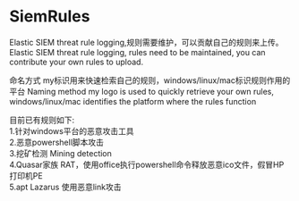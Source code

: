 # SiemRules
Elastic SIEM threat rule logging,规则需要维护，可以贡献自己的规则来上传。
Elastic SIEM threat rule logging, rules need to be maintained, you can contribute your own rules to upload.

命名方式 my标识用来快速检索自己的规则，windows/linux/mac标识规则作用的平台
Naming method my logo is used to quickly retrieve your own rules, windows/linux/mac identifies the platform where the rules function

目前已有规则如下:  
1.针对windows平台的恶意攻击工具  
2.恶意powershell脚本攻击  
3.挖矿检测 Mining detection  
4.Quasar家族 RAT，使用office执行powershell命令释放恶意ico文件，假冒HP打印机PE  
5.apt Lazarus 使用恶意link攻击  

